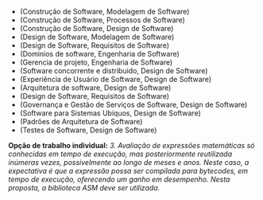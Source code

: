 - (Construção de Software, Modelagem de Software)
- (Construção de Software, Processos de Software)
- (Construção de Software, Design de Software)
- (Design de Software, Modelagem de Software)
- (Design de Software, Requisitos de Software)
- (Dominios de software, Engenharia de Software)
- (Gerencia de projeto, Engenharia de Software)
- (Software concorrente e distribuido, Design de Software)
- (Experiência de Usuário de Software, Design de Software)
- (Arquitetura de software, Design de Software)
- (Design de Software, Requisitos de Software)
- (Governança e Gestão de Serviços de Software, Design de Software)
- (Software para Sistemas Ubiquos, Design de Software)
- (Padrões de Arquitetura de Software)
- (Testes de Software, Design de Software)

**Opção de trabalho individual:** *3. Avaliação de expressões matemáticas só conhecidas em tempo de execução, mas posteriormente reutilizada inúmeras vezes, possivelmente ao longo de meses e anos. Neste caso, a expectativa é que a expressão possa ser compilada para bytecodes, em tempo de execução, oferecendo um ganho em desempenho. Nesta proposta, a biblioteca ASM deve ser utilizada.*

